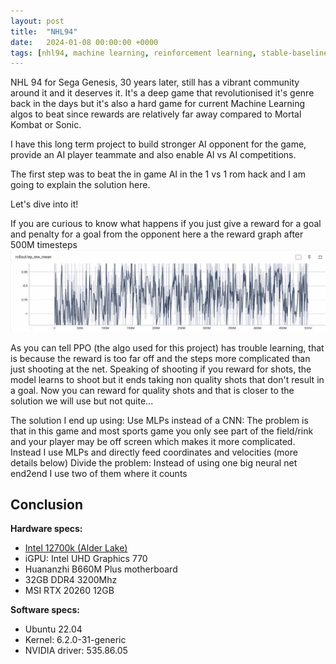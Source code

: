 ```yaml
---
layout: post
title:  "NHL94"
date:   2024-01-08 00:00:00 +0000
tags: [nhl94, machine learning, reinforcement learning, stable-baselines, stable-retro]
---
```



NHL 94 for Sega Genesis, 30 years later, still has a vibrant community around it and it deserves it. It's a deep game that revolutionised it's genre back in the days but it's also a hard game for current Machine Learning algos to beat since rewards are relatively far away compared to Mortal Kombat or Sonic.

I have this long term project to build stronger AI opponent for the game, provide an AI player teammate and also enable AI vs AI competitions.

The first step was to beat the in game AI in the 1 vs 1 rom hack and I am going to explain the solution here.

Let's dive into it!

If you are curious to know what happens if you just give a reward for a goal and penalty for a goal from the opponent here a the reward graph after 500M timesteps
![too far reward](./assets/NHL94/too_far_reward.png)

As you can tell PPO (the algo used for this project) has trouble learning, that is because the reward is too far off and the steps more complicated than just shooting at the net. Speaking of shooting if you reward for shots, the model learns to shoot but it ends taking non quality shots that don't result in a goal. Now you can reward for quality shots and that is closer to the solution we will use but not quite...

The solution I end up using:
Use MLPs instead of a CNN: The problem is that in this game and most sports game you only see part of the field/rink and your player may be off screen which makes it more complicated. Instead I use MLPs and directly feed coordinates and velocities (more details below)
Divide the problem: Instead of using one big neural net end2end I use two of them where it counts


## Conclusion

**Hardware specs:**
*   [Intel 12700k (Alder Lake)](https://ark.intel.com/content/www/us/en/ark/products/134594/intel-core-i712700k-processor-25m-cache-up-to-5-00-ghz.html)
*   iGPU: Intel UHD Graphics 770
*   Huananzhi B660M Plus motherboard
*   32GB DDR4 3200Mhz
*   MSI RTX 20260 12GB

**Software specs:**
*   Ubuntu 22.04
*   Kernel: 6.2.0-31-generic
*   NVIDIA driver: 535.86.05




